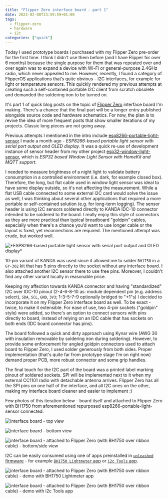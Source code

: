 ```yaml
---
title: "Flipper Zero interface board - part 1"
date: 2023-02-08T23:59:59+01:00
tags:
  - flipper-zero
  - hardware
  - i2c
categories: ["quick"]
---
```


Today I used prototype boards I purchased with my Flipper Zero pre-order for the first time. I think I didn't use them before (and I have Flipper for over 6 months) because the single purpose for them that was repeated over and over again was to expand a device with Wi-Fi or general-purpose 2.4GHz radio, which never appealed to me. However, recently, I found a category of FlipperOS applications that’s quite obvious - I2C interfaces, for example for light or temperature sensors. This quickly rendered my previous attempts at creating such a self-contained portable I2C client from scratch obsolete and demanded the soldering iron to be turned on.

<!--more-->

It's part 1 of quick blog posts on the topic of [Flipper Zero](https://flipperzero.one) interface board I'm making. There's a chance that the final part will be a longer entry published alongside source code and hardware schematics. For now, the plan is to revive the idea of more frequent posts that show smaller iterations of my projects. Classic long pieces are not going away.

Previous attempts I mentioned in the intro include [esp8266-portable-light-sensor](https://github.com/danielskowronski/esp8266-portable-light-sensor) I made a month ago - *ESP8266-based portable light sensor with serial port output and OLED display*. It was a quick re-use of development instance of sensor header from my other project [esp32-window-light-sensor](https://github.com/danielskowronski/esp32-window-light-sensor), which is *ESP32 based Window Light Sensor with HomeKit and MQTT support*. 

I needed to measure brightness of a night light to validate battery consumption in a controlled environment (i.e. dark, for example closed box). Therefore, the long, but flat cable used in window light sensor was ideal to have some display outside, so it's not affecting the measurement. While a flat USB cable connected to some external I2C card would solve the issue as well, I was thinking about several other applications that required a more portable or self-contained solution (e.g. for long-term logging). The sensor header is using I2C sensors soldered directly to KANDA IDC-10 connector intended to be soldered to the board. I really enjoy this style of connectors as they are more practical than typical breadboard "goldpin" cables, especially when there's a chance you’d want to use longer cable or the layout is fixed, yet reconnections are required. The mentioned attempt was crude, but worked well.

![](esp8266-portable-light-sensor.jpg "*ESP8266-based portable light sensor with serial port output and OLED display*")

10-pin variant of KANDA was used since it allowed me to solder `BH1750` in a `GY-302` kit that has 5 pins directly to the socket without any interface board. I also attached another I2C sensor there to use free pins. Moreover, I couldn't find any other variant locally in reasonable price.

Keeping my affection towards KANDA connector and having "standardized" I2C over IDC-10 pinout (2-4-6-8-10 as: module dependent pin (e.g. address select), `SDA`, `SCL`, `GND`, `3V3`; 1-3-5-7-9 optionally bridged to "+1"s) I decided to incorporate it on my Flipper Zero interface board as well. To be exact - twice, to make it extensible. For ease of use, two 4-pin sockets ("goldpin" style) were added, so there's an option to connect sensors with pins directly to board, instead of relying on an IDC cable that has sockets on both ends (IDC board connector has pins).

The board followed a quick and dirty approach using Kynar wire (AWG 30 with insulation removable by soldering iron during soldering). However, to provide some enforcement for angled goldpin connectors used to attach board to Flipper Zero, I used solder generously from both sides. Proper implementation (that's quite far from prototype stage I'm on right now) demand proper PCB, more robust connector and some grip handles.

The final touch for the I2C part of the board was a printed label marking pinout of soldered sockets. SPI will be implemented next to it when my external CC1101 radio with detachable antenna arrives. Flipper Zero has all the SPI pins on one half of the interface, and all I2C ones on the other, making my interface board cleaner and easier to implement :)

Few photos of this iteration below - board itself and attached to Flipper Zero with BH1750 from aforementioned repurposed esp8266-portable-light-sensor connected.

![](fzib_board_top.jpg "interface board - top view")

![](fzib_board_bottom.jpg "interface board - bottom view")

![](fzib_board_demo_bottom.jpg "interface board - attached to Flipper Zero (with BH1750 over ribbon cable) - bottom/side view")

I2C can be easily consumed using one of apps preinstalled in [`unleashed` firmware](https://github.com/DarkFlippers/unleashed-firmware) - for example [`BH1750 Lightmeter` app](https://github.com/oleksiikutuzov/flipperzero-lightmeter) or [`i2c Tools` app](https://github.com/NaejEL/flipperzero-i2ctools).

![](fzib_board_demo_top1.jpg "interface board - attached to Flipper Zero (with BH1750 over ribbon cable) - demo with BH1750 Lightmeter app")

![](fzib_board_demo_top2.jpg "interface board - attached to Flipper Zero (with BH1750 over ribbon cable) - demo with i2c Tools app")

